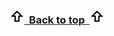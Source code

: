 <h3 align="center"><img src="../Pictures/Pfeiloben.png" width="24" height="24"><a href="#top">&nbsp;&nbsp;Back to top&nbsp;&nbsp;</a><img src="../Pictures/Pfeiloben.png" width="24" height="24"></h3>